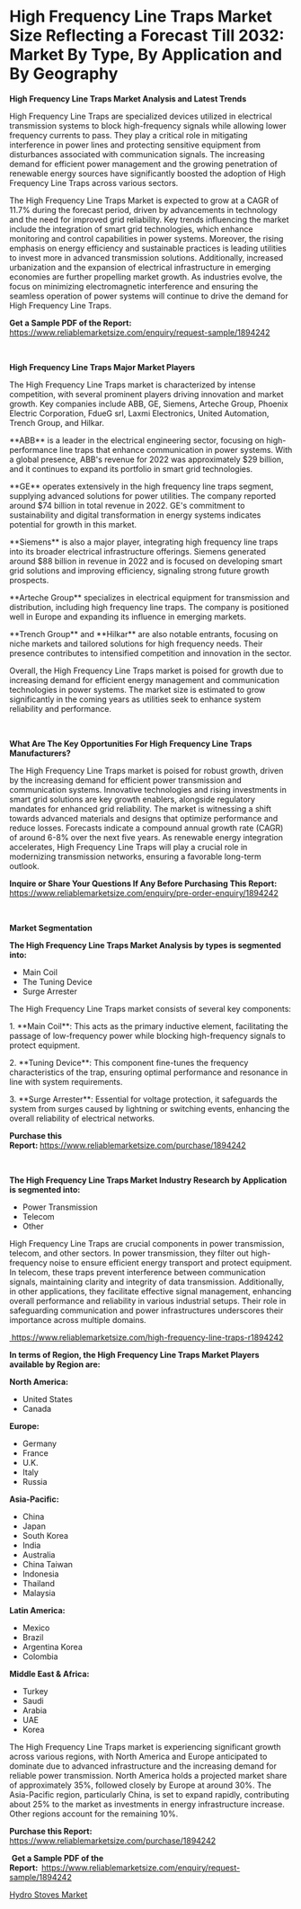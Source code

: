 <p><h1>High Frequency Line Traps Market Size Reflecting a Forecast Till 2032: Market By Type, By Application and By Geography</h1></p><p><strong>High Frequency Line Traps Market Analysis and Latest Trends</strong></p>
<p><p>High Frequency Line Traps are specialized devices utilized in electrical transmission systems to block high-frequency signals while allowing lower frequency currents to pass. They play a critical role in mitigating interference in power lines and protecting sensitive equipment from disturbances associated with communication signals. The increasing demand for efficient power management and the growing penetration of renewable energy sources have significantly boosted the adoption of High Frequency Line Traps across various sectors.</p><p>The High Frequency Line Traps Market is expected to grow at a CAGR of 11.7% during the forecast period, driven by advancements in technology and the need for improved grid reliability. Key trends influencing the market include the integration of smart grid technologies, which enhance monitoring and control capabilities in power systems. Moreover, the rising emphasis on energy efficiency and sustainable practices is leading utilities to invest more in advanced transmission solutions. Additionally, increased urbanization and the expansion of electrical infrastructure in emerging economies are further propelling market growth. As industries evolve, the focus on minimizing electromagnetic interference and ensuring the seamless operation of power systems will continue to drive the demand for High Frequency Line Traps.</p></p>
<p><strong>Get a Sample PDF of the Report:&nbsp;</strong> <a href="https://www.reliablemarketsize.com/enquiry/request-sample/1894242?utm_campaign=2005&utm_medium=2&utm_source=Github&utm_content=ia&utm_term=14012025&utm_id=high-frequency-line-traps">https://www.reliablemarketsize.com/enquiry/request-sample/1894242</a></p>
<p>&nbsp;</p>
<p><strong>High Frequency Line Traps Major Market Players</strong></p>
<p><p>The High Frequency Line Traps market is characterized by intense competition, with several prominent players driving innovation and market growth. Key companies include ABB, GE, Siemens, Arteche Group, Phoenix Electric Corporation, FdueG srl, Laxmi Electronics, United Automation, Trench Group, and Hilkar.</p><p>**ABB** is a leader in the electrical engineering sector, focusing on high-performance line traps that enhance communication in power systems. With a global presence, ABB's revenue for 2022 was approximately $29 billion, and it continues to expand its portfolio in smart grid technologies.</p><p>**GE** operates extensively in the high frequency line traps segment, supplying advanced solutions for power utilities. The company reported around $74 billion in total revenue in 2022. GE's commitment to sustainability and digital transformation in energy systems indicates potential for growth in this market.</p><p>**Siemens** is also a major player, integrating high frequency line traps into its broader electrical infrastructure offerings. Siemens generated around $88 billion in revenue in 2022 and is focused on developing smart grid solutions and improving efficiency, signaling strong future growth prospects.</p><p>**Arteche Group** specializes in electrical equipment for transmission and distribution, including high frequency line traps. The company is positioned well in Europe and expanding its influence in emerging markets.</p><p>**Trench Group** and **Hilkar** are also notable entrants, focusing on niche markets and tailored solutions for high frequency needs. Their presence contributes to intensified competition and innovation in the sector.</p><p>Overall, the High Frequency Line Traps market is poised for growth due to increasing demand for efficient energy management and communication technologies in power systems. The market size is estimated to grow significantly in the coming years as utilities seek to enhance system reliability and performance.</p></p>
<p>&nbsp;</p>
<p><strong>What Are The Key Opportunities For High Frequency Line Traps Manufacturers?</strong></p>
<p><p>The High Frequency Line Traps market is poised for robust growth, driven by the increasing demand for efficient power transmission and communication systems. Innovative technologies and rising investments in smart grid solutions are key growth enablers, alongside regulatory mandates for enhanced grid reliability. The market is witnessing a shift towards advanced materials and designs that optimize performance and reduce losses. Forecasts indicate a compound annual growth rate (CAGR) of around 6-8% over the next five years. As renewable energy integration accelerates, High Frequency Line Traps will play a crucial role in modernizing transmission networks, ensuring a favorable long-term outlook.</p></p>
<p><strong>Inquire or Share Your Questions If Any Before Purchasing This Report:</strong> <a href="https://www.reliablemarketsize.com/enquiry/pre-order-enquiry/1894242?utm_campaign=2005&utm_medium=2&utm_source=Github&utm_content=ia&utm_term=14012025&utm_id=high-frequency-line-traps">https://www.reliablemarketsize.com/enquiry/pre-order-enquiry/1894242</a></p>
<p>&nbsp;</p>
<p><strong>Market Segmentation</strong></p>
<p><strong>The High Frequency Line Traps Market Analysis by types is segmented into:</strong></p>
<p><ul><li>Main Coil</li><li>The Tuning Device</li><li>Surge Arrester</li></ul></p>
<p><p>The High Frequency Line Traps market consists of several key components: </p><p>1. **Main Coil**: This acts as the primary inductive element, facilitating the passage of low-frequency power while blocking high-frequency signals to protect equipment.</p><p>2. **Tuning Device**: This component fine-tunes the frequency characteristics of the trap, ensuring optimal performance and resonance in line with system requirements.</p><p>3. **Surge Arrester**: Essential for voltage protection, it safeguards the system from surges caused by lightning or switching events, enhancing the overall reliability of electrical networks.</p></p>
<p><strong>Purchase this Report:&nbsp;</strong><a href="https://www.reliablemarketsize.com/purchase/1894242?utm_campaign=2005&utm_medium=2&utm_source=Github&utm_content=ia&utm_term=14012025&utm_id=high-frequency-line-traps">https://www.reliablemarketsize.com/purchase/1894242</a></p>
<p>&nbsp;</p>
<p><strong>The High Frequency Line Traps Market Industry Research by Application is segmented into:</strong></p>
<p><ul><li>Power Transmission</li><li>Telecom</li><li>Other</li></ul></p>
<p><p>High Frequency Line Traps are crucial components in power transmission, telecom, and other sectors. In power transmission, they filter out high-frequency noise to ensure efficient energy transport and protect equipment. In telecom, these traps prevent interference between communication signals, maintaining clarity and integrity of data transmission. Additionally, in other applications, they facilitate effective signal management, enhancing overall performance and reliability in various industrial setups. Their role in safeguarding communication and power infrastructures underscores their importance across multiple domains.</p></p>
<p><a href="https://www.reliablemarketsize.com/high-frequency-line-traps-r1894242?utm_campaign=2005&utm_medium=2&utm_source=Github&utm_content=ia&utm_term=14012025&utm_id=high-frequency-line-traps">&nbsp;https://www.reliablemarketsize.com/high-frequency-line-traps-r1894242</a></p>
<p><strong>In terms of Region, the High Frequency Line Traps Market Players available by Region are:</strong></p>
<p>
    <p> <strong> North America: </strong>
        <ul>
            <li>United States</li>
            <li>Canada</li>
        </ul>
        </p> 
    <p> <strong> Europe: </strong>
        <ul>
            <li>Germany</li>
            <li>France</li>
            <li>U.K.</li>
            <li>Italy</li>
            <li>Russia</li>
        </ul>
        </p> 
    <p> <strong> Asia-Pacific: </strong>
        <ul>
            <li>China</li>
            <li>Japan</li>
            <li>South Korea</li>
            <li>India</li>
            <li>Australia</li>
            <li>China Taiwan</li>
            <li>Indonesia</li>
            <li>Thailand</li>
            <li>Malaysia</li>
        </ul>
        </p> 
    <p> <strong> Latin America: </strong>
        <ul>
            <li>Mexico</li>
            <li>Brazil</li>
            <li>Argentina Korea</li>
            <li>Colombia</li>
        </ul>
        </p> 
    <p> <strong> Middle East & Africa: </strong>
        <ul>
            <li>Turkey</li>
            <li>Saudi</li>
            <li>Arabia</li>
            <li>UAE</li>
            <li>Korea</li>
        </ul>
    </p>
    </p>
<p><p>The High Frequency Line Traps market is experiencing significant growth across various regions, with North America and Europe anticipated to dominate due to advanced infrastructure and the increasing demand for reliable power transmission. North America holds a projected market share of approximately 35%, followed closely by Europe at around 30%. The Asia-Pacific region, particularly China, is set to expand rapidly, contributing about 25% to the market as investments in energy infrastructure increase. Other regions account for the remaining 10%.</p></p>
<p><strong>Purchase this Report: </strong><a href="https://www.reliablemarketsize.com/purchase/1894242?utm_campaign=2005&utm_medium=2&utm_source=Github&utm_content=ia&utm_term=14012025&utm_id=high-frequency-line-traps">https://www.reliablemarketsize.com/purchase/1894242</a></p>
<p>&nbsp;<strong>Get a Sample PDF of the Report:&nbsp;&nbsp;</strong><a href="https://www.reliablemarketsize.com/enquiry/request-sample/1894242?utm_campaign=2005&utm_medium=2&utm_source=Github&utm_content=ia&utm_term=14012025&utm_id=high-frequency-line-traps">https://www.reliablemarketsize.com/enquiry/request-sample/1894242</a></p>
<p><strong></strong></p>
<p><p><a href="https://github.com/lylyparadise/Market-Research-Report-List-5/blob/main/hydro-stoves-market.md?utm_campaign=2005&utm_medium=2&utm_source=Github&utm_content=ia&utm_term=14012025&utm_id=high-frequency-line-traps">Hydro Stoves Market</a></p></p>